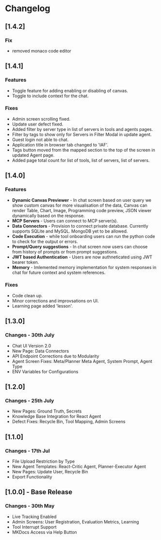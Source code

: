 # Changelog

## [1.4.2]

### Fix

- removed monaco code editor

## [1.4.1]

### Features

- Toggle feature for adding enabling or disabling of canvas.
- Toggle to include context for the chat.

### Fixes

- Admin screen scrolling fixed.
- Update user defect fixed.
- Added filter by server type in list of servers in tools and agents pages.
- Filter by tags to show only for Servers in Filter Modal in update agent.
- Guest login not able to chat.
- Application title in browser tab changed to 'IAF'.
- Tags button moved from the mapped section to the top of the screen in updated Agent page.
- Added page total count for list of tools, list of servers, list of servers.

## [1.4.0]

### Features

- **Dynamic Canvas Previewer** - In chat screen based on user query we show custom canvas for more visualisation of the data, Canvas can render Table, Chart, Image, Programming code preview, JSON viewer dynamically based on the response.
- **MCP Servers** - Users can connect to MCP server(s).
- **Data Connectors** - Provision to connect private database. Currently supports SQLite and MySQL. MongoDB yet to be allowed.
- **Code Execution** - while tool onboarding users can run the python code to check for the output or errors.
- **Prompt/Query suggestions** - In chat screen now users can choose from history of prompts or from prompt suggestions.
- **JWT based Authentication** - Users are now authneticated using JWT bearer token.
- **Memory** - Imlemented memory implementation for system responses in chat for future context and system references.

### Fixes

- Code clean up.
- Minor corrections and improvsations on UI.
- Learning page added 'lesson'.

## [1.3.0]

### Changes - 30th July

- Chat UI Version 2.0
- New Page: Data Connectors
- API Endpoint Corrections due to Modularity
- Agent Screen Fixes: Meta/Planner Meta Agent, System Prompt, Agent Type
- ENV Variables for Configurations

## [1.2.0]

### Changes - 25th July

- New Pages: Ground Truth, Secrets
- Knowledge Base Integration for React Agent
- Defect Fixes: Recycle Bin, Tool Mapping, Admin Screens

## [1.1.0]

### Changes - 17th Jul

- File Upload Restriction by Type
- New Agent Templates: React-Critic Agent, Planner-Executor Agent
- New Pages: Update User, Recycle Bin
- Export Functionality

## [1.0.0] - Base Release

### Changes - 30th May

- Live Tracking Enabled
- Admin Screens: User Registration, Evaluation Metrics, Learning
- Tool Interrupt Support
- MKDocs Access via Help Button
